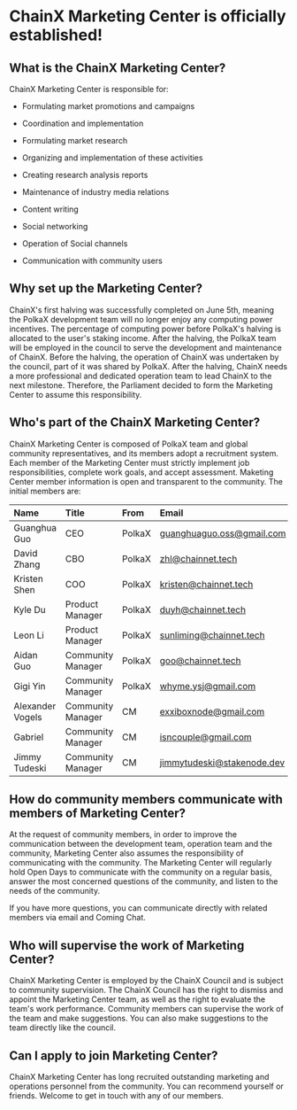 # ChainX Marketing Center is officially established!

##  What is the ChainX Marketing Center?

ChainX Marketing Center is responsible for:

- Formulating market promotions and campaigns

- Coordination and implementation

- Formulating market research

- Organizing and implementation of these activities

- Creating research analysis reports

- Maintenance of industry media relations

- Content writing

- Social networking

- Operation of Social channels

- Communication with community users

## Why set up the Marketing Center?

ChainX's first halving was successfully completed on June 5th, meaning the PolkaX development team will no longer enjoy any computing power incentives. The percentage of computing power before PolkaX's halving is allocated to the user's staking income. After the halving, the PolkaX team will be employed in the council to serve the development and maintenance of ChainX. Before the halving, the operation of ChainX was undertaken by the council, part of it was shared by PolkaX. After the halving, ChainX needs a more professional and dedicated operation team to lead ChainX to the next milestone. Therefore, the Parliament decided to form the Marketing Center to assume this responsibility.

## Who's part of the ChainX Marketing Center?

ChainX Marketing Center is composed of PolkaX team and global community representatives, and its members adopt a recruitment system. Each member of the Marketing Center must strictly implement job responsibilities, complete work goals, and accept assessment. Maketing Center member information is open and transparent to the community. The initial members are:

| Name             | Title             | From   | Email                      | CID         |
| :--------------- | :---------------- | :----- | :------------------------- | :---------- |
| Guanghua Guo     | CEO               | PolkaX | guanghuaguo.oss@gmail.com  | 0 |
| David Zhang      | CBO               | PolkaX | zhl@chainnet.tech          | 23461944232 |
| Kristen Shen     | COO               | PolkaX | kristen@chainnet.tech      | 1649510     |
| Kyle Du          | Product Manager   | PolkaX | duyh@chainnet.tech         | 6283719     |
| Leon Li          | Product Manager   | PolkaX | sunliming@chainnet.tech    | 2834714003  |
| Aidan Guo        | Community Manager | PolkaX | goo@chainnet.tech          | 733260748   |
| Gigi Yin         | Community Manager | PolkaX | whyme.ysj@gmail.com        | 1481422345  |
| Alexander Vogels | Community Manager | CM     | exxiboxnode@gmail.com      | 7500048229  |
| Gabriel          | Community Manager | CM     | isncouple@gmail.com        | 6680488271  |
| Jimmy Tudeski    | Community Manager | CM     | jimmytudeski@stakenode.dev | 37114204110 |


## How do community members communicate with members of Marketing Center?

At the request of community members, in order to improve the communication between the development team, operation team and the community, Marketing Center also assumes the responsibility of communicating with the community. The Marketing Center will regularly hold Open Days to communicate with the community on a regular basis, answer the most concerned questions of the community, and listen to the needs of the community.

If you have more questions, you can communicate directly with related members via email and Coming Chat.


## Who will supervise the work of Marketing Center?

ChainX Marketing Center is employed by the ChainX Council and is subject to community supervision. The ChainX Council has the right to dismiss and appoint the Marketing Center team, as well as the right to evaluate the team's work performance. Community members can supervise the work of the team and make suggestions. You can also make suggestions to the team directly like the council.


## Can I apply to join Marketing Center?

ChainX Marketing Center has long recruited outstanding marketing and operations personnel from the community. You can recommend yourself or friends. Welcome to get in touch with any of our members.
